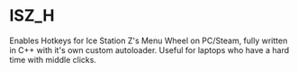 # ISZ_H
Enables Hotkeys for Ice Station Z's Menu Wheel on PC/Steam, fully written in C++ with it's own custom autoloader. Useful for laptops who have a hard time with middle clicks.
